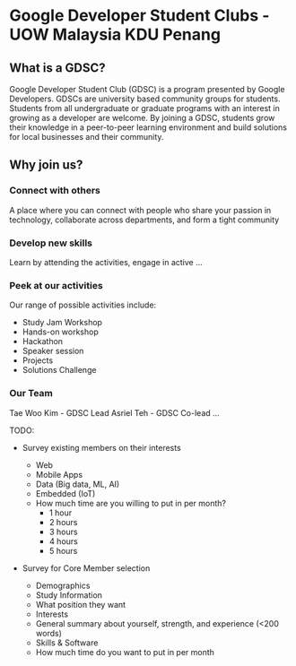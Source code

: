 # Google Developer Student Clubs - UOW Malaysia KDU Penang

## What is a GDSC?

Google Developer Student Club (GDSC) is a program presented by Google Developers. GDSCs are university based community groups for students. Students from all undergraduate or graduate programs with an interest in growing as a developer are welcome. By joining a GDSC, students grow their knowledge in a peer-to-peer learning environment and build solutions for local businesses and their community.

## Why join us?

### Connect with others

A place where you can connect with people who share your passion in technology, collaborate across departments, and form a tight community

### Develop new skills

Learn by attending the activities, engage in active ...

### Peek at our activities

Our range of possible activities include:

- Study Jam Workshop
- Hands-on workshop
- Hackathon
- Speaker session
- Projects
- Solutions Challenge

### Our Team

Tae Woo Kim - GDSC Lead
Asriel Teh - GDSC Co-lead
...
<br>

TODO:

- Survey existing members on their interests

  - Web
  - Mobile Apps
  - Data (Big data, ML, AI)
  - Embedded (IoT)
  - How much time are you willing to put in per month?
    - 1 hour
    - 2 hours
    - 3 hours
    - 4 hours
    - 5 hours

- Survey for Core Member selection
  - Demographics
  - Study Information
  - What position they want
  - Interests
  - General summary about yourself, strength, and experience (<200 words)
  - Skills & Software
  - How much time do you want to put in per month
